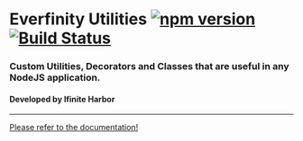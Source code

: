 # Everfinity Utilities [![npm version](https://badge.fury.io/js/%40everfinity%2Futilities.svg)](https://badge.fury.io/js/%40everfinity%2Futilities) [![Build Status](https://travis-ci.com/infiniteharbor/infinity-utilities.svg?branch=master)](https://travis-ci.com/infiniteharbor/infinity-utilities)

### Custom Utilities, Decorators and Classes that are useful in any NodeJS application.
#### Developed by Ifinite Harbor 
----

[Please refer to the documentation!](https://infiniteharbor.github.io/everfinity-utilities/index.html)
